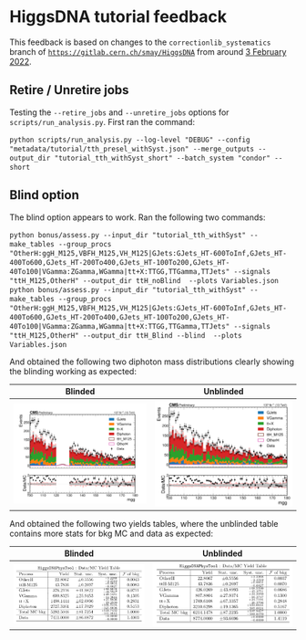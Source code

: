 # HiggsDNA tutorial feedback

This feedback is based on changes to the `correctionlib_systematics` branch of [`https://gitlab.cern.ch/smay/HiggsDNA`](https://gitlab.cern.ch/smay/HiggsDNA) from around [3 February 2022](https://gitlab.cern.ch/smay/HiggsDNA/-/commit/3b56611f6f4f52580cd565b94e2c4d8226f6477d). 

## Retire / Unretire jobs 

Testing the `--retire_jobs` and `--unretire_jobs` options for `scripts/run_analysis.py`. First ran the command:

```
python scripts/run_analysis.py --log-level "DEBUG" --config "metadata/tutorial/tth_presel_withSyst.json" --merge_outputs --output_dir "tutorial_tth_withSyst_short" --batch_system "condor" --short
```

## Blind option 

The blind option appears to work. Ran the following two commands:

```
python bonus/assess.py --input_dir "tutorial_tth_withSyst" --make_tables --group_procs "OtherH:ggH_M125,VBFH_M125,VH_M125|GJets:GJets_HT-600ToInf,GJets_HT-400To600,GJets_HT-200To400,GJets_HT-100To200,GJets_HT-40To100|VGamma:ZGamma,WGamma|tt+X:TTGG,TTGamma,TTJets" --signals "ttH_M125,OtherH" --output_dir ttH_noBlind  --plots Variables.json
python bonus/assess.py --input_dir "tutorial_tth_withSyst" --make_tables --group_procs "OtherH:ggH_M125,VBFH_M125,VH_M125|GJets:GJets_HT-600ToInf,GJets_HT-400To600,GJets_HT-200To400,GJets_HT-100To200,GJets_HT-40To100|VGamma:ZGamma,WGamma|tt+X:TTGG,TTGamma,TTJets" --signals "ttH_M125,OtherH" --output_dir ttH_Blind --blind  --plots Variables.json
```

And obtained the following two diphoton mass distributions clearly showing the blinding working as expected:

Blinded             |  Unblinded
:-------------------------:|:-------------------------:
![Blinded](Images/Diphoton_mass_dataMC_Blind.png)  |  ![Unblinded](Images/Diphoton_mass_dataMC_unblinded.png)

And obtained the following two yields tables, where the unblinded table contains more stats for bkg MC and data as expected:

Blinded             |  Unblinded
:-------------------------:|:-------------------------:
![Blinded](Images/data_mc_yield_table_blinded.png)  |  ![Unblinded](Images/data_mc_yield_table_unblinded.png)
